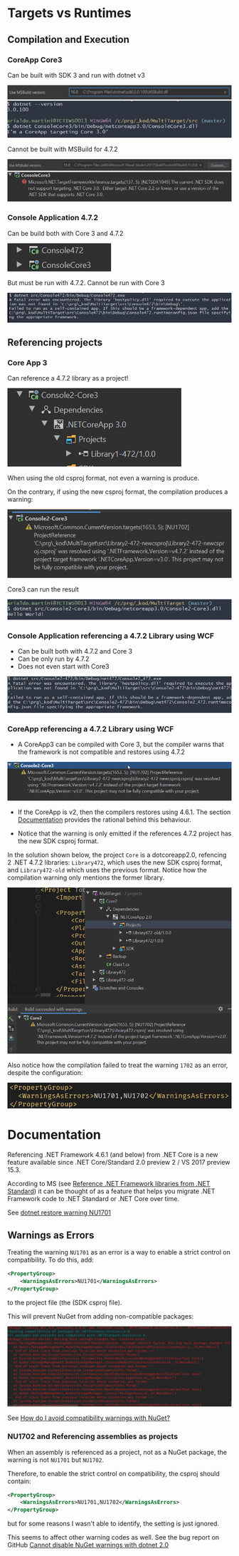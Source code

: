 # Targets vs Runtimes

## Compilation and Execution

### CoreApp Core3

Can be built with SDK 3 and run with dotnet v3

![building](pics/coreapp3-build-dotnet3.png)
![running](pics/coreapp3-execution-dotnet3.png)

Cannot be built with MSBuild for 4.7.2

![building](pics/coreapp3-build-472.png)
![running](pics/coreapp3-build-472-error.png)


### Console Application 4.7.2

Can be build both with Core 3 and 4.7.2

![running](pics/coreapp3-472-build-core3.png)

But must be run with 4.7.2. Cannot be run with Core 3

![running](pics/472-run-core3.png)


## Referencing projects

### Core App 3

Can reference a 4.7.2 library as a project!

![build](pics/coreapp3-references-472.png)

When using the old csproj format, not even a warning is produce.

On the contrary, if using the new csproj format, the compilation produces a warning:

![build](pics/coreapp3-references-472-csproj2.png)

Core3 can run the result

![build](pics/coreapp3-references-472-execution.png)

### Console Application referencing a 4.7.2 Library using WCF

* Can be built both with 4.7.2 and Core 3
* Can be only run by 4.7.2
* Does not even start with Core3

![running](pics/472-wcf-run-core3.png)


### CoreApp referencing a 4.7.2 Library using WCF

* A CoreApp3 can be compiled with Core 3, but the compiler warns that the framework is not compatible and restores using 4.7.2

![compiling](pics/coreapp3-wcf-compile-core3.png)

* If the CoreApp is v2, then the compilers restores using 4.6.1. The section [Documentation](#Documentation) provides the rational behind this behaviour.


* Notice that the warning is only emitted if the references 4.7.2 project has the new SDK csproj format.

In the solution shown below, the project `Core` is a dotcoreapp2.0, refencing 2 .NET 4.7.2 libraries: `Library472`, which uses the new SDK csproj format, and `Library472-old` which uses the previous format. Notice how the compilation warning only mentions the former library.

![compiling](pics/warning-only-on-new-csproj.png)

Also notice how the compilation failed to treat the warning `1702` as an error, despite the configuration:

![compiling](pics/warnings-ignored.png)


# Documentation

Referencing .NET Framework 4.6.1 (and below) from .NET Core is a new feature available since .NET Core/Standard 2.0 preview 2 / VS 2017 preview 15.3.

According to MS (see [Reference .NET Framework libraries from .NET Standard](https://devblogs.microsoft.com/dotnet/announcing-net-core-2-0-preview-2/#user-content-reference-net-framework-libraries-from-net-standard)) it can be thought of as a feature that helps you migrate .NET Framework code to .NET Standard or .NET Core over time.

See [dotnet restore warning NU1701](https://stackoverflow.com/a/44999938/202443)

## Warnings as Errors
Treating the warning `NU1701` as an error is a way to enable a strict control on compatibility. To do this, add:

```xml
<PropertyGroup>
    <WarningsAsErrors>NU1701</WarningsAsErrors>
</PropertyGroup>
```

to the project file (the (SDK csproj file).

This will prevent NuGet from adding non-compatible packages:

![running](pics/1701-as-error.png)

See [How do I avoid compatibility warnings with NuGet?](https://stackoverflow.com/a/49265830/202443)


### NU1702 and Referencing assemblies as projects
When an assembly is referenced as a project, not as a NuGet package, the warning is not `NU1701` but `NU1702`.

Therefore, to enable the strict control on compatibility, the csproj should contain:


```xml
<PropertyGroup>
    <WarningsAsErrors>NU1701,NU1702</WarningsAsErrors>
</PropertyGroup>
```

but for some reasons I wasn't able to identify, the setting is just ignored.

This seems to affect other warning codes as well. See the bug report on GitHub [Cannot disable NuGet warnings with dotnet 2.0](https://github.com/NuGet/Home/issues/5769)

